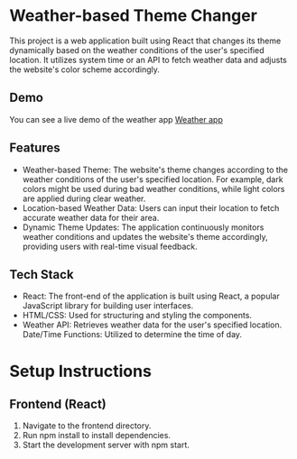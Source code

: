 
# Weather-based Theme Changer 


This project is a web application built using React that changes its theme dynamically based on the weather conditions of the user's specified location. It utilizes system time or an API to fetch weather data and adjusts the website's color scheme accordingly.



## Demo

You can see a live demo of the weather app  [Weather app](https://weather-app-project-henna.vercel.app/)

## Features

- Weather-based Theme: The website's theme changes according to the weather conditions of the user's specified location. For example, dark colors might be used during bad weather conditions, while light colors are applied during clear weather.
- Location-based Weather Data: Users can input their location to fetch accurate weather data for their area.
- Dynamic Theme Updates: The application continuously monitors weather conditions and updates the website's theme accordingly, providing users with real-time visual feedback.
## Tech Stack

- React: The front-end of the application is built using React, a popular JavaScript library for building user interfaces.
- HTML/CSS: Used for structuring and styling the components.
- Weather API: Retrieves weather data for the user's specified location.
Date/Time Functions: Utilized to determine the time of day.
# Setup Instructions

## Frontend (React)
1. Navigate to the frontend directory.
2. Run npm install to install dependencies.
3. Start the development server with npm start.
